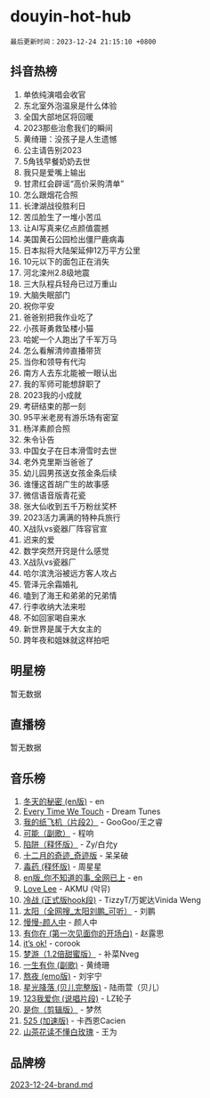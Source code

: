 # douyin-hot-hub

`最后更新时间：2023-12-24 21:15:10 +0800`

## 抖音热榜

1. 单依纯演唱会收官
1. 东北室外泡温泉是什么体验
1. 全国大部地区将回暖
1. 2023那些治愈我们的瞬间
1. 黄绮珊：没孩子是人生遗憾
1. 公主请告别2023
1. 5角钱早餐奶奶去世
1. 我只是爱嘴上输出
1. 甘肃红会辟谣“高价采购清单”
1. 怎么跟烟花合照
1. 长津湖战役胜利日
1. 苦瓜脸生了一堆小苦瓜
1. 让AI写真来亿点颜值震撼
1. 美国黄石公园检出僵尸鹿病毒
1. 日本拟将大陆架延伸12万平方公里
1. 10元以下的面包正在消失
1. 河北滦州2.8级地震
1. 三大队程兵轻舟已过万重山
1. 大脑失眠部门
1. 祝你平安
1. 爸爸别把我作业吃了
1. 小孩哥勇救坠楼小猫
1. 哈妮一个人跑出了千军万马
1. 怎么看解清帅直播带货
1. 当你和领导有代沟
1. 南方人去东北能被一眼认出
1. 我的军师可能想辞职了
1. 2023我的小成就
1. 考研结束的那一刻
1. 95平米老房有游乐场有密室
1. 杨洋素颜合照
1. 朱令讣告
1. 中国女子在日本滑雪时去世
1. 老外克里斯当爸爸了
1. 幼儿园男孩送女孩金条后续
1. 谁懂这首胡广生的故事感
1. 微信语音版青花瓷
1. 张大仙收到五千万粉丝奖杯
1. 2023活力满满的特种兵旅行
1. X战队vs瓷器厂阵容官宣
1. 迟来的爱
1. 数学突然开窍是什么感觉
1. X战队vs瓷器厂
1. 哈尔滨洗浴被远方客人攻占
1. 管泽元余霜婚礼
1. 嗑到了海王和弟弟的兄弟情
1. 行李收纳大法来啦
1. 不如回家喝自来水
1. 新世界是属于大女主的
1. 跨年夜和姐妹就这样拍吧

## 明星榜

暂无数据

## 直播榜

暂无数据

## 音乐榜

1. [冬天的秘密 (en版)](https://sf3-cdn-tos.douyinstatic.com/obj/tos-cn-ve-2774/okIuMHDdzyf3FjGK4Lphe1vfHcQaPIHAg0Z4CR) - en
1. [Every Time We Touch](https://sf3-cdn-tos.douyinstatic.com/obj/tos-cn-ve-2774/ogN6lUKQeBBfEVhIOMikG1CcJjugxk1tztZyhP) - Dream Tunes
1. [我的纸飞机（片段2）](https://sf6-cdn-tos.douyinstatic.com/obj/tos-cn-ve-2774/oM2ZrKcg2CD5AeRB2gkeXOFB1IxAGJdZPazYHf) - GooGoo/王之睿
1. [可能（副歌）](https://sf6-cdn-tos.douyinstatic.com/obj/tos-cn-ve-2774/cde1731888894259b333569393c2fb51) - 程响
1. [陷阱（释怀版）](https://sf3-cdn-tos.douyinstatic.com/obj/tos-cn-ve-2774/oE8C21LeZrzKLDFfQYgMzx4GAIHageG5IzayY7) - Zy/白允y
1. [十二月的奇迹_奇迹版](https://sf6-cdn-tos.douyinstatic.com/obj/tos-cn-ve-2774/oMslvA9FBzGMGHnyUuoiiUjtIAXfMz6tzwByW8) - 呆呆破
1. [毒药 (释怀版)](https://sf3-cdn-tos.douyinstatic.com/obj/tos-cn-ve-2774/oYILMEAzspdZBIzy4frJNB8ZHPHWAhiwowd4Ad) - 周星星
1. [en版_你不知道的事_全网已上](https://sf6-cdn-tos.douyinstatic.com/obj/tos-cn-ve-2774/o4QbYLDezHUtFyDKdF9XfmPhIewaqEQAggj6Cb) - en
1. [Love Lee](https://sf6-cdn-tos.douyinstatic.com/obj/tos-cn-ve-2774/o05GbkJGbCBTdDnMtB0fwOYgkeZp23vrWQDQBS) - AKMU (악뮤)
1. [冷战 (正式版hook段)](https://sf6-cdn-tos.douyinstatic.com/obj/tos-cn-ve-2774/oMuEoiBasWApEMVDgNiI8VAByNmwo5J0pyf8Yx) - TizzyT/万妮达Vinida Weng
1. [太阳（全网搜_太阳刘鹏_可听）](https://sf6-cdn-tos.douyinstatic.com/obj/tos-cn-ve-2774/ogWbyIQnlBFImVbeDocRdCIYtBHlbJXgfZMvgz) - 刘鹏
1. [慢慢-颜人中](https://sf6-cdn-tos.douyinstatic.com/obj/tos-cn-ve-2774/ocjHNfBXdBxQNC8ZGAeoLMFTUgtBg8bkExunDC) - 颜人中
1. [有你在 (第一次见面你的开场白)](https://sf3-cdn-tos.douyinstatic.com/obj/tos-cn-ve-2774/oAthrQ3ClJBfI57uBoFEgNDYtNCZ0TSYQQfxQ0) - 赵露思
1. [it’s ok!](https://sf3-cdn-tos.douyinstatic.com/obj/tos-cn-ve-2774/0fc4d0ee28444bd0ab76e8b7c0003f52) - corook
1. [梦游（1.2倍甜蜜版）](https://sf6-cdn-tos.douyinstatic.com/obj/tos-cn-ve-2774/o4gyAUm8hwufoEABmwVIiQtHsFuGzAEEWtNMzo) - 补菜Nveg
1. [一生有你 (副歌)](https://sf3-cdn-tos.douyinstatic.com/obj/tos-cn-ve-2774/o8xzM8HLaQzgMiJ96FKAWCenIuzkFpfClDdmeW) - 黄绮珊
1. [熬夜 (emo版)](https://sf3-cdn-tos.douyinstatic.com/obj/tos-cn-ve-2774/ocQZvZErLThAfNQOtBZ178gQDfCDFBL9iB5lvY) - 刘宇宁
1. [星光降落 (贝儿完整版)](https://sf3-cdn-tos.douyinstatic.com/obj/tos-cn-ve-2774/okwB9hAwyAtsFFkFBzAX1hOOfQuIoMNs0W2Mwr) - 陆雨萱（贝儿）
1. [123我爱你 (说唱片段)](https://sf3-cdn-tos.douyinstatic.com/obj/tos-cn-ve-2774/oYCWFpY0hL9kda0dQKIGDYeKYfQmAse0DgpDjz) - LZ轮子
1. [是你（剪辑版）](https://sf3-cdn-tos.douyinstatic.com/obj/tos-cn-ve-2774/46019dae783c4c969944217fe1cfafc4) - 梦然
1. [525 (加速版)](https://sf3-cdn-tos.douyinstatic.com/obj/tos-cn-ve-2774/oIfKCtqfDyP8Vc9FpAPgWMyezT6LnDT1abRwGg) - 卡西恩Cacien
1. [山茶花读不懂白玫瑰](https://sf6-cdn-tos.douyinstatic.com/obj/tos-cn-ve-2774/osfn8B7DktrRHEPJgPCfDbw7QDQEkwC16BxZg9) - 王为

## 品牌榜

[2023-12-24-brand.md](2023-12-24-brand.md)

